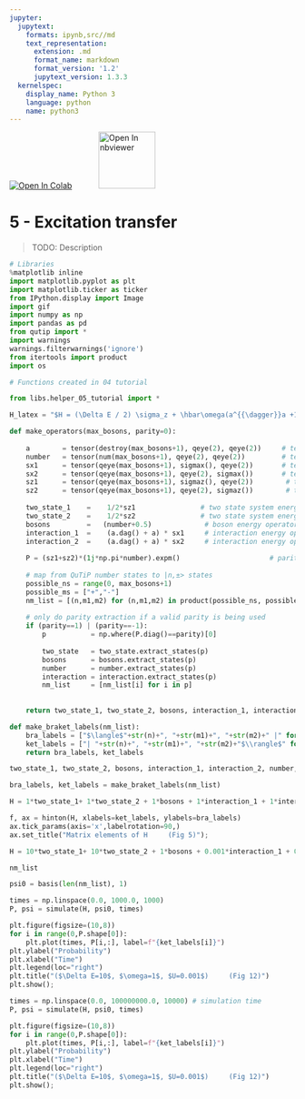```yaml
---
jupyter:
  jupytext:
    formats: ipynb,src//md
    text_representation:
      extension: .md
      format_name: markdown
      format_version: '1.2'
      jupytext_version: 1.3.3
  kernelspec:
    display_name: Python 3
    language: python
    name: python3
---
```


<a href="https://colab.research.google.com/github/project-ida/two-state-quantum-systems/blob/master/05-highly-excited-boson-field.ipynb" target="_parent"><img src="https://colab.research.google.com/assets/colab-badge.svg" alt="Open In Colab"/></a> &nbsp;&nbsp;&nbsp;&nbsp;&nbsp;&nbsp;&nbsp;&nbsp;&nbsp;&nbsp; <a href="https://nbviewer.jupyter.org/github/project-ida/two-state-quantum-systems/blob/master/05-highly-excited-boson-field.ipynb" target="_parent"><img src="https://nbviewer.jupyter.org/static/img/nav_logo.svg" alt="Open In nbviewer" width="100"/></a>


# 5 - Excitation transfer


> TODO: Description

```python
# Libraries
%matplotlib inline
import matplotlib.pyplot as plt
import matplotlib.ticker as ticker
from IPython.display import Image
import gif
import numpy as np
import pandas as pd
from qutip import *
import warnings
warnings.filterwarnings('ignore')
from itertools import product
import os

# Functions created in 04 tutorial

from libs.helper_05_tutorial import *

H_latex = "$H = (\Delta E / 2) \sigma_z + \hbar\omega(a^{{\dagger}}a +1/2) + U( a^{{\dagger}} + a )\sigma_x$"

```

```python
def make_operators(max_bosons, parity=0):
    
    a        = tensor(destroy(max_bosons+1), qeye(2), qeye(2))     # tensorised boson destruction operator
    number   = tensor(num(max_bosons+1), qeye(2), qeye(2))         # tensorised boson number operator
    sx1      = tensor(qeye(max_bosons+1), sigmax(), qeye(2))       # tensorised sigma_x operator 1
    sx2      = tensor(qeye(max_bosons+1), qeye(2), sigmax())       # tensorised sigma_x operator 2
    sz1      = tensor(qeye(max_bosons+1), sigmaz(), qeye(2))        # tensorised sigma_z operator 1 
    sz2      = tensor(qeye(max_bosons+1), qeye(2), sigmaz())        # tensorised sigma_z operator 2
    
    two_state_1    =    1/2*sz1                # two state system energy operator 1
    two_state_2    =    1/2*sz2                # two state system energy operator 2
    bosons         =   (number+0.5)             # boson energy operator
    interaction_1  =    (a.dag() + a) * sx1     # interaction energy operator 1
    interaction_2  =    (a.dag() + a) * sx2     # interaction energy operator 2 
    
    P = (sz1+sz2)*(1j*np.pi*number).expm()                      # parity operator 
    
    # map from QuTiP number states to |n,±> states
    possible_ns = range(0, max_bosons+1)
    possible_ms = ["+","-"]
    nm_list = [(n,m1,m2) for (n,m1,m2) in product(possible_ns, possible_ms, possible_ms)]
    
    # only do parity extraction if a valid parity is being used
    if (parity==1) | (parity==-1):
        p           = np.where(P.diag()==parity)[0]
        
        two_state   = two_state.extract_states(p)
        bosons      = bosons.extract_states(p)
        number      = number.extract_states(p)
        interaction = interaction.extract_states(p)
        nm_list     = [nm_list[i] for i in p]
    
    
    return two_state_1, two_state_2, bosons, interaction_1, interaction_2, number, nm_list
```

```python
def make_braket_labels(nm_list):
    bra_labels = ["$\langle$"+str(n)+", "+str(m1)+", "+str(m2)+" |" for (n,m1,m2) in nm_list]
    ket_labels = ["| "+str(n)+", "+str(m1)+", "+str(m2)+"$\\rangle$" for (n,m1,m2) in nm_list]
    return bra_labels, ket_labels
```

```python
two_state_1, two_state_2, bosons, interaction_1, interaction_2, number, nm_list = make_operators(max_bosons=2)
```

```python
bra_labels, ket_labels = make_braket_labels(nm_list)
```

```python
H = 1*two_state_1+ 1*two_state_2 + 1*bosons + 1*interaction_1 + 1*interaction_2
```

```python
f, ax = hinton(H, xlabels=ket_labels, ylabels=bra_labels)
ax.tick_params(axis='x',labelrotation=90,)
ax.set_title("Matrix elements of H     (Fig 5)");
```

```python
H = 10*two_state_1+ 10*two_state_2 + 1*bosons + 0.001*interaction_1 + 0.001*interaction_2
```

```python
nm_list
```

```python
psi0 = basis(len(nm_list), 1)
```

```python
times = np.linspace(0.0, 1000.0, 1000)
P, psi = simulate(H, psi0, times)
```

```python
plt.figure(figsize=(10,8))
for i in range(0,P.shape[0]):
    plt.plot(times, P[i,:], label=f"{ket_labels[i]}")
plt.ylabel("Probability")
plt.xlabel("Time")
plt.legend(loc="right")
plt.title("($\Delta E=10$, $\omega=1$, $U=0.001$)     (Fig 12)")
plt.show();
```

```python
times = np.linspace(0.0, 100000000.0, 10000) # simulation time
P, psi = simulate(H, psi0, times)
```

```python
plt.figure(figsize=(10,8))
for i in range(0,P.shape[0]):
    plt.plot(times, P[i,:], label=f"{ket_labels[i]}")
plt.ylabel("Probability")
plt.xlabel("Time")
plt.legend(loc="right")
plt.title("($\Delta E=10$, $\omega=1$, $U=0.001$)     (Fig 12)")
plt.show();
```

```python

```

```python

```
